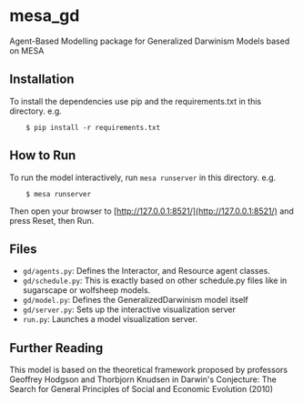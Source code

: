 # mesa_gd

Agent-Based Modelling package for Generalized Darwinism Models based on MESA

## Installation

To install the dependencies use pip and the requirements.txt in this directory. e.g.

```
    $ pip install -r requirements.txt
```

## How to Run

To run the model interactively, run ``mesa runserver`` in this directory. e.g.

```
    $ mesa runserver
```

Then open your browser to [http://127.0.0.1:8521/](http://127.0.0.1:8521/) and press Reset, then Run.

## Files

* ``gd/agents.py``: Defines the Interactor, and Resource agent classes.
* ``gd/schedule.py``: This is exactly based on other schedule.py files like in sugarscape or wolfsheep models.
* ``gd/model.py``: Defines the GeneralizedDarwinism model itself
* ``gd/server.py``: Sets up the interactive visualization server
* ``run.py``: Launches a model visualization server.

## Further Reading

This model is based on the theoretical framework proposed by professors Geoffrey Hodgson and Thorbjorn Knudsen in
Darwin's Conjecture: The Search for General Principles of Social and Economic Evolution (2010)

